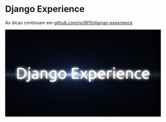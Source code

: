 # Django Experience

As dicas continuam em [github.com/rg3915/django-experience](https://github.com/rg3915/django-experience)


<a href="https://rg3915.github.io/django-experience/">
    <img src="../.gitbook/assets/django_experience_intro.png">
</a>


